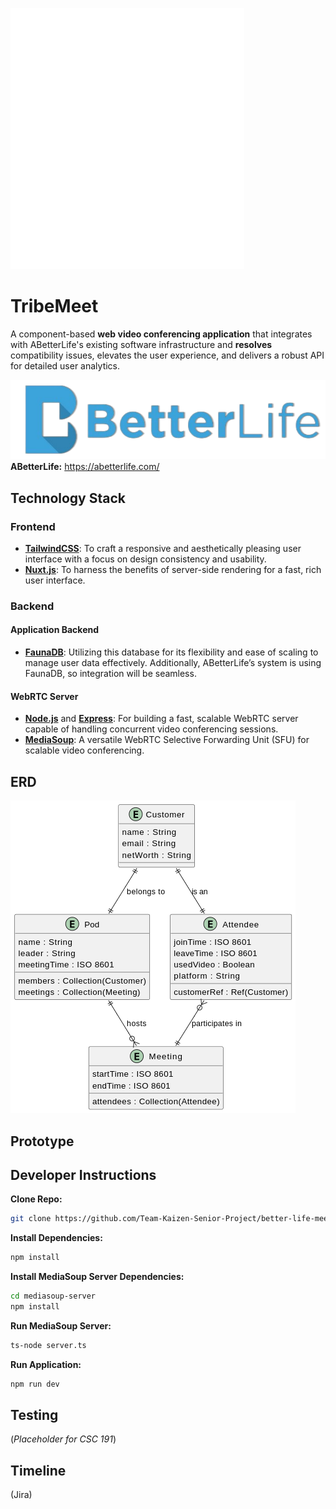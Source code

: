 ![Kaizen](/kaizen.png)
# TribeMeet
A component-based **web video conferencing application** that integrates with ABetterLife's existing software infrastructure and **resolves** compatibility issues, elevates the user experience, and delivers a robust API for detailed user analytics.

![BetterLife](/betterlife_image.png)
**ABetterLife:** https://abetterlife.com/

## Technology Stack
### Frontend
- **[TailwindCSS](https://tailwindcss.com/)**: To craft a responsive and aesthetically pleasing user interface with a focus on design consistency and usability. 
- **[Nuxt.js](https://nuxt.com/)**: To harness the benefits of server-side rendering for a fast, rich user interface.
### Backend
#### Application Backend
- **[FaunaDB](https://fauna.com/)**: Utilizing this database for its flexibility and ease of scaling to manage user data effectively. Additionally, ABetterLife’s system is using FaunaDB, so integration will be seamless.
#### WebRTC Server
- **[Node.js](https://nodejs.org/en)** and **[Express](https://expressjs.com/)**: For building a fast, scalable WebRTC server capable of handling concurrent video conferencing sessions.
- **[MediaSoup](https://mediasoup.org/)**: A versatile WebRTC Selective Forwarding Unit (SFU) for scalable video conferencing.

## ERD
![Entity Relationship Diagram](/ERD.png)

## Prototype

## Developer Instructions
**Clone Repo:**
```bash
git clone https://github.com/Team-Kaizen-Senior-Project/better-life-meet.git
```
**Install Dependencies:**
```bash
npm install
```
**Install MediaSoup Server Dependencies:**
```bash
cd mediasoup-server
npm install
```
**Run MediaSoup Server:**
```bash
ts-node server.ts
```
**Run Application:**
```bash
npm run dev
```

## Testing
(_Placeholder for CSC 191_)

## Timeline
(Jira)

